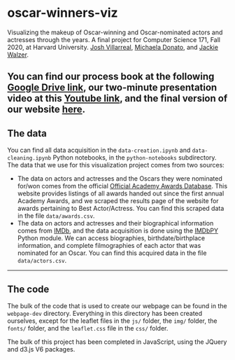 # oscar-winners-viz

Visualizing the makeup of Oscar-winning and Oscar-nominated actors and actresses through the years. 
A final project for Computer Science 171, Fall 2020, at Harvard University.
<a href="https://github.com/joshv2017">Josh Villarreal</a>, <a href="https://github.com/michaeladonato">Michaela Donato</a>, and <a href="https://github.com/jackiewalzer">Jackie Walzer</a>.

You can find our process book at the following <a href="https://docs.google.com/document/d/1e8gJDs7d25U-E5SKizLKKor6LjmbjRTPTelMwxdRuVs/edit?usp=sharing">Google Drive link</a>, our two-minute presentation video at this <a href="https://youtu.be/qIc_IyRazk8">Youtube link</a>, and the final version of our website <a href="https://joshv2017.github.io/oscar-winners-viz/webpage-dev/">here</a>.
---
## The data

You can find all data acquisition in the `data-creation.ipynb` and `data-cleaning.ipynb` Python notebooks, in the `python-notebooks` subdirectory. The data that we use for this visualization project comes from two sources:
- The data on actors and actresses and the Oscars they were nominated for/won comes from the official <a href="http://awardsdatabase.oscars.org/">Official Academy Awards Database</a>. This website provides listings of all awards handed out since the first annual Academy Awards, and we scraped the results page of the website for awards pertaining to Best Actor/Actress. You can find this scraped data in the file `data/awards.csv`.
- The data on actors and actresses and their biographical information comes from <a href="https://www.imdb.com/">IMDb</a>, and the data acquisition is done using the <a href="https://buildmedia.readthedocs.org/media/pdf/imdbpy/latest/imdbpy.pdf">IMDbPY</a> Python module. We can access biographies, birthdate/birthplace information, and complete filmographies of each actor that was nominated for an Oscar. You can find this acquired data in the file `data/actors.csv`.
---
## The code

The bulk of the code that is used to create our webpage can be found in the `webpage-dev` directory. Everything in this directory has been created ourselves, except for the leaflet files in the `js/` folder, the `img/` folder, the `fonts/` folder, and the `leaflet.css` file in the `css/` folder.

The bulk of this project has been completed in JavaScript, using the JQuery and d3.js V6 packages.

